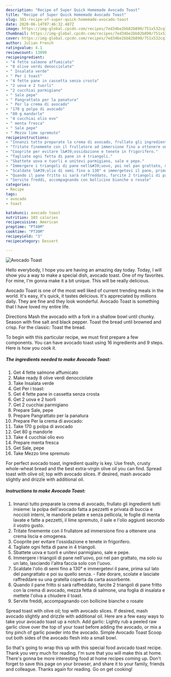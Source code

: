 ```yaml
---
description: "Recipe of Super Quick Homemade Avocado Toast"
title: "Recipe of Super Quick Homemade Avocado Toast"
slug: 381-recipe-of-super-quick-homemade-avocado-toast
date: 2020-06-14T07:46:32.487Z
image: https://img-global.cpcdn.com/recipes/7ed34be2bb82b890/751x532cq70/avocado-toast-recipe-main-photo.jpg
thumbnail: https://img-global.cpcdn.com/recipes/7ed34be2bb82b890/751x532cq70/avocado-toast-recipe-main-photo.jpg
cover: https://img-global.cpcdn.com/recipes/7ed34be2bb82b890/751x532cq70/avocado-toast-recipe-main-photo.jpg
author: Julian French
ratingvalue: 4.1
reviewcount: 13890
recipeingredient:
- "4 fette salmone affumicato"
- "8 olive verdi denocciolate"
- " Insalata verde"
- " Per i toast"
- "4 fette pane in cassetta senza crosta"
- "2 uova e 2 tuorli"
- "2 cucchiai parmigiano"
- " Sale pepe"
- " Pangrattato per la panatura"
- " Per la crema di avocado"
- "170 g polpa di avocado"
- "80 g mandorle"
- "4 cucchiai olio evo"
- " menta fresca"
- " Sale pepe"
- " Mezzo lime spremuto"
recipeinstructions:
- "Innanzi tutto preparate la crema di avocado, frullato gli ingredienti tutti insieme: la polpa dell&#39;avocado fatta a pezzetti e privata di buccia e noccioli interni, le mandorle pelate e senza pellicola, le foglie di menta lavate e fatte a pezzetti, il lime spremuto, il sale e l&#39;olio aggiunti secondo il vostro gusto."
- "Tritate finememte con il frullatore ad immersione fino a ottenere una crema liscia e omogenea."
- "Cooprite per evitare l&#39;ossidazione e tenete in frigorifero."
- "Tagliate ogni fetta di pane in 4 triangoli."
- "Sbattete uova e tuorli e unitevi parmigiano, sale e pepe."
- "Immergere i triangoli di pane nell&#39;uovo, poi nel pan grattato, ma solo su un lato, lasciando l&#39;altra faccia solo con l&#39;uovo."
- "Scaldate l&#39;olio di semi fino a 130° e immergetevi il pane, prima sul lato del pangrattato e poi su quello senza. Fate dorare, scolate e lasciate raffreddare su una gratella coperta da carta assorbente."
- "Quando il pane fritto si sarà raffreddato, farcite 2 triangoli di pane fritto con la crema di avocado, mezza fetta di salmone, una foglia di insalata e mettete l&#39;oliva a chiudere il toast."
- "Servite freddi, accompagnando con bollicine bianche o rosate"
categories:
- Recipe
tags:
- avocado
- toast

katakunci: avocado toast 
nutrition: 103 calories
recipecuisine: American
preptime: "PT40M"
cooktime: "PT30M"
recipeyield: "3"
recipecategory: Dessert

---
```



![Avocado Toast](https://img-global.cpcdn.com/recipes/7ed34be2bb82b890/751x532cq70/avocado-toast-recipe-main-photo.jpg)

Hello everybody, I hope you are having an amazing day today. Today, I will show you a way to make a special dish, avocado toast. One of my favorites. For mine, I'm gonna make it a bit unique. This will be really delicious.

Avocado Toast is one of the most well liked of current trending meals in the world. It's easy, it's quick, it tastes delicious. It's appreciated by millions daily. They are fine and they look wonderful. Avocado Toast is something that I have loved my entire life.

Directions Mash the avocado with a fork in a shallow bowl until chunky. Season with fine salt and black pepper. Toast the bread until browned and crisp. For the classic: Toast the bread.


To begin with this particular recipe, we must first prepare a few components. You can have avocado toast using 16 ingredients and 9 steps. Here is how you cook it.

<!--inarticleads1-->

##### The ingredients needed to make Avocado Toast:

1. Get 4 fette salmone affumicato
1. Make ready 8 olive verdi denocciolate
1. Take  Insalata verde
1. Get  Per i toast:
1. Get 4 fette pane in cassetta senza crosta
1. Get 2 uova e 2 tuorli
1. Get 2 cucchiai parmigiano
1. Prepare  Sale, pepe
1. Prepare  Pangrattato per la panatura
1. Prepare  Per la crema di avocado:
1. Take 170 g polpa di avocado
1. Get 80 g mandorle
1. Take 4 cucchiai olio evo
1. Prepare  menta fresca
1. Get  Sale, pepe
1. Take  Mezzo lime spremuto


For perfect avocado toast, ingredient quality is key. Use fresh, crusty whole-wheat bread and the best extra-virgin olive oil you can find. Spread toast with olive oil; top with avocado slices. If desired, mash avocado slightly and drizzle with additional oil. 

<!--inarticleads2-->

##### Instructions to make Avocado Toast:

1. Innanzi tutto preparate la crema di avocado, frullato gli ingredienti tutti insieme: la polpa dell&#39;avocado fatta a pezzetti e privata di buccia e noccioli interni, le mandorle pelate e senza pellicola, le foglie di menta lavate e fatte a pezzetti, il lime spremuto, il sale e l&#39;olio aggiunti secondo il vostro gusto.
1. Tritate finememte con il frullatore ad immersione fino a ottenere una crema liscia e omogenea.
1. Cooprite per evitare l&#39;ossidazione e tenete in frigorifero.
1. Tagliate ogni fetta di pane in 4 triangoli.
1. Sbattete uova e tuorli e unitevi parmigiano, sale e pepe.
1. Immergere i triangoli di pane nell&#39;uovo, poi nel pan grattato, ma solo su un lato, lasciando l&#39;altra faccia solo con l&#39;uovo.
1. Scaldate l&#39;olio di semi fino a 130° e immergetevi il pane, prima sul lato del pangrattato e poi su quello senza. - Fate dorare, scolate e lasciate raffreddare su una gratella coperta da carta assorbente.
1. Quando il pane fritto si sarà raffreddato, farcite 2 triangoli di pane fritto con la crema di avocado, mezza fetta di salmone, una foglia di insalata e mettete l&#39;oliva a chiudere il toast.
1. Servite freddi, accompagnando con bollicine bianche o rosate


Spread toast with olive oil; top with avocado slices. If desired, mash avocado slightly and drizzle with additional oil. Here are a few easy ways to take your avocado toast up a notch. Add garlic: Lightly rub a peeled raw garlic clove over the top of your toast before adding the avocado, or mix a tiny pinch of garlic powder into the avocado. Simple Avocado Toast Scoop out both sides of the avocado flesh into a small bowl. 

So that's going to wrap this up with this special food avocado toast recipe. Thank you very much for reading. I'm sure that you will make this at home. There's gonna be more interesting food at home recipes coming up. Don't forget to save this page on your browser, and share it to your family, friends and colleague. Thanks again for reading. Go on get cooking!
